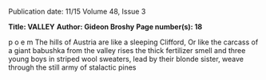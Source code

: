 Publication date: 11/15
Volume 48, Issue 3

**Title: VALLEY**
**Author: Gideon Broshy**
**Page number(s): 18**

p o e m
The hills of Austria
are like a sleeping Clifford,
Or like the carcass of a giant babushka
from the valley rises the thick 
fertilizer smell
and three young boys in striped wool
sweaters, lead by their blonde
sister, weave through the still army
of stalactic pines